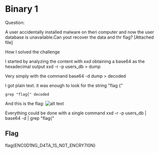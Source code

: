 # Binary 1

Question:

A user accidentally installed malware on theri computer and now the user database is unavailable.Can yout recover the data and thr flag?
[Attached file]

How I solved the challenge

I started by analyzing the content with *xxd* obtaining a base64 as the hexadecimal output
    xxd -r -p users_db > dump

Very simply with the command
    base64 -d dump > decoded

I got plain text. it was enough to look for the string "flag {"

    grep "flag{" decoded

And this is the flag: 
![alt text](https://i.imgur.com/hDHwZKC.png) 


Everything could be done with a single command
    xxd -r -p users_db | base64 -d | grep "flag{"

## Flag

flag{ENC0D1NG_D4TA_1S_N0T_ENCRY7I0N}
